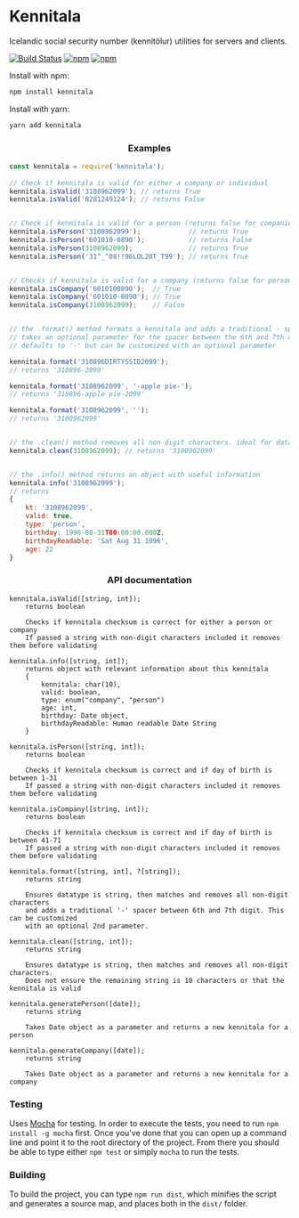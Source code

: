 # Kennitala
Icelandic social security number (kennitölur) utilities for servers and clients.

[![Build Status](https://travis-ci.org/HermannBjorgvin/Kennitala.svg?branch=master)](https://travis-ci.org/HermannBjorgvin/Kennitala)
[![npm](https://img.shields.io/npm/v/kennitala.svg)](https://www.npmjs.com/package/kennitala)
[![npm](https://img.shields.io/npm/dm/kennitala.svg)](https://www.npmjs.com/package/kennitala)

Install with npm:

```bash
npm install kennitala
```

Install with yarn:

```bash
yarn add kennitala
```

<h3 align=center>Examples</h3>

``` Javascript
const kennitala = require('kennitala');
    
// Check if kennitala is valid for either a company or individual
kennitala.isValid('3108962099'); // returns True
kennitala.isValid('8281249124'); // returns False


// Check if kennitala is valid for a person (returns false for companies)
kennitala.isPerson('3108962099');            // returns True
kennitala.isPerson('601010-0890');           // returns False
kennitala.isPerson(3108962099);              // returns True
kennitala.isPerson('31^_^08!!96LOL20T_T99'); // returns True


// Checks if kennitala is valid for a company (returns false for persons)
kennitala.isCompany('6010100890');  // True
kennitala.isCompany('601010-0890'); // True
kennitala.isCompany(3108962099);    // False


// the .format() method formats a kennitala and adds a traditional - spacer
// takes an optional parameter for the spacer between the 6th and 7th digit
// defaults to '-' but can be customized with an optional parameter

kennitala.format('310896DIRTYSSID2099');
// returns '310896-2099'

kennitala.format('3108962099', '-apple pie-');
// returns '310896-apple pie-2099'

kennitala.format('3108962099', '');
// returns '3108962099'


// the .clean() method removes all non digit characters. ideal for database storage
kennitala.clean(3108962099); // returns '3108962099'


// the .info() method returns an object with useful information
kennitala.info('3108962099');
// returns
{ 
	kt: '3108962099',
	valid: true,
	type: 'person',
	birthday: 1996-08-31T00:00:00.000Z,
	birthdayReadable: 'Sat Aug 31 1996',
	age: 22
}
```

<h3 align=center>API documentation</h3>
    
    kennitala.isValid([string, int]);
        returns boolean
    
        Checks if kennitala checksum is correct for either a person or company
        If passed a string with non-digit characters included it removes them before validating
    
    kennitala.info([string, int]);
    	returns object with relevant information about this kennitala
        {
            kennitala: char(10),
            valid: boolean,
            type: enum("company", "person")
            age: int,
            birthday: Date object,
            birthdayReadable: Human readable Date String
        }

    kennitala.isPerson([string, int]);
        returns boolean
    
        Checks if kennitala checksum is correct and if day of birth is between 1-31
        If passed a string with non-digit characters included it removes them before validating
    
    kennitala.isCompany([string, int]);
        returns boolean
    
        Checks if kennitala checksum is correct and if day of birth is between 41-71
        If passed a string with non-digit characters included it removes them before validating

    kennitala.format([string, int], ?[string]);
        returns string
	
        Ensures datatype is string, then matches and removes all non-digit characters
        and adds a traditional '-' spacer between 6th and 7th digit. This can be customized
        with an optional 2nd parameter.
	
    kennitala.clean([string, int]);
        returns string
    
        Ensures datatype is string, then matches and removes all non-digit characters.
        Does not ensure the remaining string is 10 characters or that the kennitala is valid

    kennitala.generatePerson([date]);
        returns string
	    
        Takes Date object as a parameter and returns a new kennitala for a person

    kennitala.generateCompany([date]);
        returns string
	    
        Takes Date object as a parameter and returns a new kennitala for a company

### Testing 

Uses [Mocha](https://mochajs.org/) for testing. In order to execute the tests, you need to run `npm install -g mocha` first. Once you've done that 
you can open up a command line and point it to the root directory of the project. From there you should be able to type either `npm test` or simply `mocha` to run the tests.

### Building 

To build the project, you can type `npm run dist`, which minifies the script and generates a source map, and places both in the `dist/` folder. 
